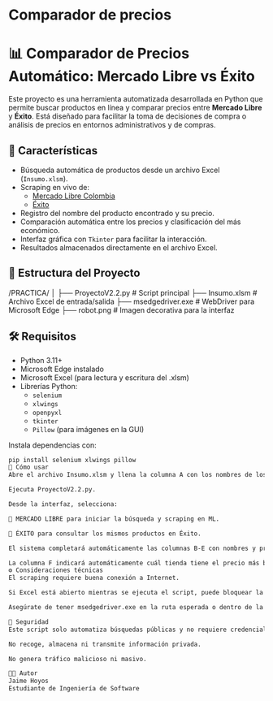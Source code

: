 # Comparador de precios
# 📊 Comparador de Precios Automático: Mercado Libre vs Éxito

Este proyecto es una herramienta automatizada desarrollada en Python que permite buscar productos en línea y comparar precios entre **Mercado Libre** y **Éxito**. Está diseñado para facilitar la toma de decisiones de compra o análisis de precios en entornos administrativos y de compras.

## 🚀 Características

- Búsqueda automática de productos desde un archivo Excel (`Insumo.xlsm`).
- Scraping en vivo de:
  - [Mercado Libre Colombia](https://www.mercadolibre.com.co)
  - [Éxito](https://www.exito.com/)
- Registro del nombre del producto encontrado y su precio.
- Comparación automática entre los precios y clasificación del más económico.
- Interfaz gráfica con `Tkinter` para facilitar la interacción.
- Resultados almacenados directamente en el archivo Excel.

## 📁 Estructura del Proyecto
/PRACTICA/
│
├── ProyectoV2.2.py # Script principal
├── Insumo.xlsm # Archivo Excel de entrada/salida
├── msedgedriver.exe # WebDriver para Microsoft Edge
├── robot.png # Imagen decorativa para la interfaz


## 🛠️ Requisitos

- Python 3.11+
- Microsoft Edge instalado
- Microsoft Excel (para lectura y escritura del .xlsm)
- Librerías Python:
  - `selenium`
  - `xlwings`
  - `openpyxl`
  - `tkinter`
  - `Pillow` (para imágenes en la GUI)

Instala dependencias con:

```bash
pip install selenium xlwings pillow
📓 Cómo usar
Abre el archivo Insumo.xlsm y llena la columna A con los nombres de los productos a buscar.

Ejecuta ProyectoV2.2.py.

Desde la interfaz, selecciona:

🛒 MERCADO LIBRE para iniciar la búsqueda y scraping en ML.

🏬 ÉXITO para consultar los mismos productos en Éxito.

El sistema completará automáticamente las columnas B-E con nombres y precios.

La columna F indicará automáticamente cuál tienda tiene el precio más bajo
⚙️ Consideraciones técnicas
El scraping requiere buena conexión a Internet.

Si Excel está abierto mientras se ejecuta el script, puede bloquear la escritura. Asegúrate de cerrarlo o permitir acceso.

Asegúrate de tener msedgedriver.exe en la ruta esperada o dentro de la carpeta /recursos.

🔐 Seguridad
Este script solo automatiza búsquedas públicas y no requiere credenciales.

No recoge, almacena ni transmite información privada.

No genera tráfico malicioso ni masivo.

👨‍💻 Autor
Jaime Hoyos
Estudiante de Ingeniería de Software

